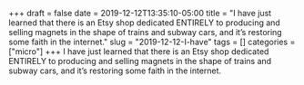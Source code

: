 +++draft = falsedate = 2019-12-12T13:35:10-05:00title = "I have just learned that there is an Etsy shop dedicated ENTIRELY to producing and selling magnets in the shape of trains and subway cars, and it’s restoring some faith in the internet."slug = "2019-12-12-I-have"tags = []categories = ["micro"]+++I have just learned that there is an Etsy shop dedicated ENTIRELY to producing and selling magnets in the shape of trains and subway cars, and it’s restoring some faith in the internet.